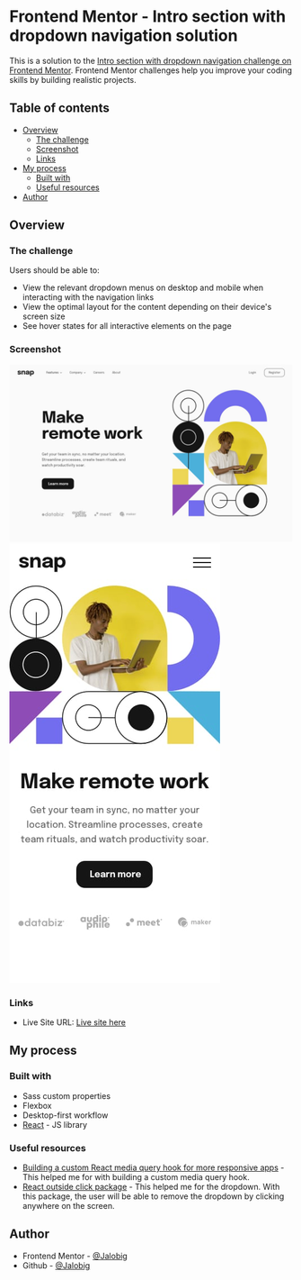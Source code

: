 # Frontend Mentor - Intro section with dropdown navigation solution

This is a solution to the [Intro section with dropdown navigation challenge on Frontend Mentor](https://www.frontendmentor.io/challenges/intro-section-with-dropdown-navigation-ryaPetHE5). Frontend Mentor challenges help you improve your coding skills by building realistic projects.

## Table of contents

- [Overview](#overview)
  - [The challenge](#the-challenge)
  - [Screenshot](#screenshot)
  - [Links](#links)
- [My process](#my-process)
  - [Built with](#built-with)
  - [Useful resources](#useful-resources)
- [Author](#author)

## Overview

### The challenge

Users should be able to:

- View the relevant dropdown menus on desktop and mobile when interacting with the navigation links
- View the optimal layout for the content depending on their device's screen size
- See hover states for all interactive elements on the page

### Screenshot

![Desktop design](desktop-design.jpg)
![Mobile design](mobile-design.jpg)

### Links

- Live Site URL: [Live site here](https://Jalobig.github.io/intro-section-with-dropdown-navigation/)

## My process

### Built with

- Sass custom properties
- Flexbox
- Desktop-first workflow
- [React](https://reactjs.org/) - JS library

### Useful resources

- [Building a custom React media query hook for more responsive apps](https://www.netlify.com/blog/2020/12/05/building-a-custom-react-media-query-hook-for-more-responsive-apps/) - This helped me for with building a custom media query hook.
- [React outside click package](https://github.com/airbnb/react-outside-click-handler) - This helped me for the dropdown. With this package, the user will be able to remove the dropdown by clicking anywhere on the screen.

## Author

- Frontend Mentor - [@Jalobig](https://www.frontendmentor.io/profile/Jalobig)
- Github - [@Jalobig](https://www.github.com/Jalobig)
